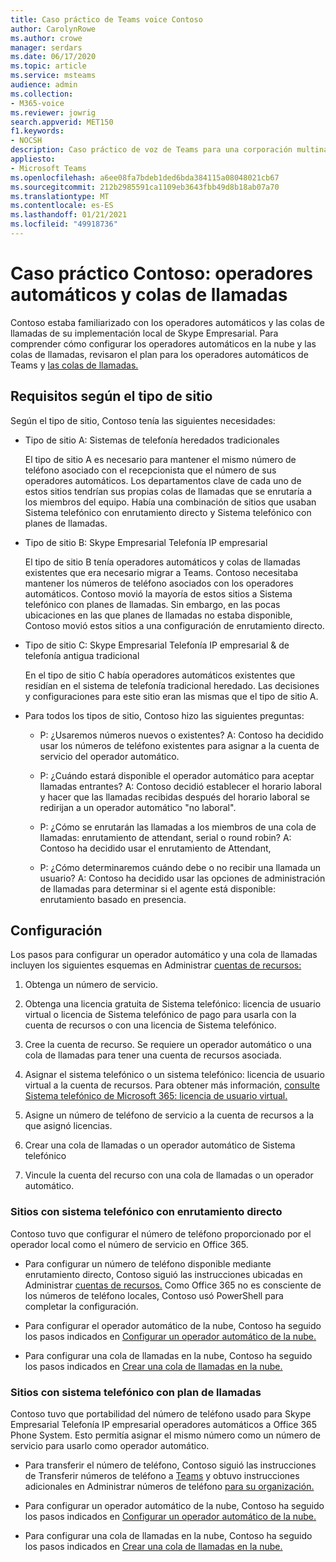 ```yaml
---
title: Caso práctico de Teams voice Contoso
author: CarolynRowe
ms.author: crowe
manager: serdars
ms.date: 06/17/2020
ms.topic: article
ms.service: msteams
audience: admin
ms.collection:
- M365-voice
ms.reviewer: jowrig
search.appverid: MET150
f1.keywords:
- NOCSH
description: Caso práctico de voz de Teams para una corporación multinacional
appliesto:
- Microsoft Teams
ms.openlocfilehash: a6ee08fa7bdeb1ded6bda384115a08048021cb67
ms.sourcegitcommit: 212b2985591ca1109eb3643fbb49d8b18ab07a70
ms.translationtype: MT
ms.contentlocale: es-ES
ms.lasthandoff: 01/21/2021
ms.locfileid: "49918736"
---
```

# <a name="contoso-case-study-auto-attendants-and-call-queues"></a>Caso práctico Contoso: operadores automáticos y colas de llamadas

Contoso estaba familiarizado con los operadores automáticos y las colas de llamadas de su implementación local de Skype Empresarial. Para comprender cómo configurar los operadores automáticos en la nube y las colas de llamadas, revisaron el plan para los operadores automáticos de Teams y [las colas de llamadas.](plan-auto-attendant-call-queue.md)

## <a name="requirements-depending-on-site-type"></a>Requisitos según el tipo de sitio

Según el tipo de sitio, Contoso tenía las siguientes necesidades:

- Tipo de sitio A: Sistemas de telefonía heredados tradicionales 

  El tipo de sitio A es necesario para mantener el mismo número de teléfono asociado con el recepcionista que el número de sus operadores automáticos. Los departamentos clave de cada uno de estos sitios tendrían sus propias colas de llamadas que se enrutaría a los miembros del equipo. Había una combinación de sitios que usaban Sistema telefónico con enrutamiento directo y Sistema telefónico con planes de llamadas.  

- Tipo de sitio B: Skype Empresarial Telefonía IP empresarial 

  El tipo de sitio B tenía operadores automáticos y colas de llamadas existentes que era necesario migrar a Teams. Contoso necesitaba mantener los números de teléfono asociados con los operadores automáticos. Contoso movió la mayoría de estos sitios a Sistema telefónico con planes de llamadas. Sin embargo, en las pocas ubicaciones en las que planes de llamadas no estaba disponible, Contoso movió estos sitios a una configuración de enrutamiento directo.  

- Tipo de sitio C: Skype Empresarial Telefonía IP empresarial & de telefonía antigua tradicional 

  En el tipo de sitio C había operadores automáticos existentes que residían en el sistema de telefonía tradicional heredado. Las decisiones y configuraciones para este sitio eran las mismas que el tipo de sitio A.   

- Para todos los tipos de sitio, Contoso hizo las siguientes preguntas:

  - P: ¿Usaremos números nuevos o existentes? 
    A: Contoso ha decidido usar los números de teléfono existentes para asignar a la cuenta de servicio del operador automático. 

  - P: ¿Cuándo estará disponible el operador automático para aceptar llamadas entrantes? 
    A: Contoso decidió establecer el horario laboral y hacer que las llamadas recibidas después del horario laboral se redirijan a un operador automático "no laboral".  

  - P: ¿Cómo se enrutarán las llamadas a los miembros de una cola de llamadas: enrutamiento de attendant, serial o round robin? 
    A: Contoso ha decidido usar el enrutamiento de Attendant, 

  - P: ¿Cómo determinaremos cuándo debe o no recibir una llamada un usuario? 
    A: Contoso ha decidido usar las opciones de administración de llamadas para determinar si el agente está disponible: enrutamiento basado en presencia. 


## <a name="configuration"></a>Configuración

Los pasos para configurar un operador automático y una cola de llamadas incluyen los siguientes esquemas en Administrar [cuentas de recursos:](manage-resource-accounts.md) 

1. Obtenga un número de servicio. 

2. Obtenga una licencia gratuita de Sistema telefónico: licencia de usuario virtual o licencia de Sistema telefónico de pago para usarla con la cuenta de recursos o con una licencia de Sistema telefónico.

3. Cree la cuenta de recurso. Se requiere un operador automático o una cola de llamadas para tener una cuenta de recursos asociada. 

4. Asignar el sistema telefónico o un sistema telefónico: licencia de usuario virtual a la cuenta de recursos. Para obtener más información, [consulte Sistema telefónico de Microsoft 365: licencia de usuario virtual.](https://docs.microsoft.com/microsoftteams/teams-add-on-licensing/virtual-user)

5. Asigne un número de teléfono de servicio a la cuenta de recursos a la que asignó licencias. 

6. Crear una cola de llamadas o un operador automático de Sistema telefónico 

7. Vincule la cuenta del recurso con una cola de llamadas o un operador automático. 


### <a name="sites-with-phone-system-with-direct-routing"></a>Sitios con sistema telefónico con enrutamiento directo 

Contoso tuvo que configurar el número de teléfono proporcionado por el operador local como el número de servicio en Office 365. 

- Para configurar un número de teléfono disponible mediante enrutamiento directo, Contoso siguió las instrucciones ubicadas en Administrar [cuentas de recursos.](manage-resource-accounts.md) Como Office 365 no es consciente de los números de teléfono locales, Contoso usó PowerShell para completar la configuración.   

- Para configurar el operador automático de la nube, Contoso ha seguido los pasos indicados en [Configurar un operador automático de la nube.](create-a-phone-system-auto-attendant.md) 

- Para configurar una cola de llamadas en la nube, Contoso ha seguido los pasos indicados en [Crear una cola de llamadas en la nube.](create-a-phone-system-call-queue.md)  


### <a name="sites-with-phone-system-with-calling-plan"></a>Sitios con sistema telefónico con plan de llamadas

Contoso tuvo que portabilidad del número de teléfono usado para Skype Empresarial Telefonía IP empresarial operadores automáticos a Office 365 Phone System. Esto permitía asignar el mismo número como un número de servicio para usarlo como operador automático. 

- Para transferir el número de teléfono, Contoso siguió las instrucciones de Transferir números de teléfono a [Teams](https://docs.microsoft.com/microsoftteams/phone-number-calling-plans/transfer-phone-numbers-to-teams) y obtuvo instrucciones adicionales en Administrar números de teléfono [para su organización.](https://docs.microsoft.com/microsoftteams/manage-phone-numbers-for-your-organization/manage-phone-numbers-for-your-organization)

- Para configurar un operador automático de la nube, Contoso ha seguido los pasos indicados en [Configurar un operador automático de la nube.](create-a-phone-system-auto-attendant.md)

-  Para configurar una cola de llamadas en la nube, Contoso ha seguido los pasos indicados en [Crear una cola de llamadas en la nube.](create-a-phone-system-call-queue.md)  

 